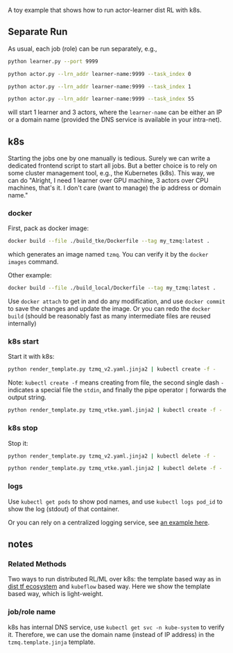 A toy example that shows how to run actor-learner dist RL with k8s.

## Separate Run
As usual, each job (role) can be run separately, e.g.,
```bash
python learner.py --port 9999

python actor.py --lrn_addr learner-name:9999 --task_index 0

python actor.py --lrn_addr learner-name:9999 --task_index 1

python actor.py --lrn_addr learner-name:9999 --task_index 55
```
will start 1 learner and 3 actors,
where the `learner-name` can be either an IP or a domain name (provided the DNS service is available in your intra-net).

## k8s
Starting the jobs one by one manually is tedious. 
Surely we can write a dedicated frontend script to start all jobs.
But a better choice is to rely on some cluster management tool, e.g., 
the Kubernetes (k8s).
This way, we can do 
"Alright, I need 1 learner over GPU machine, 
3 actors over CPU machines, that's it. 
I don't care (want to manage) the ip address or domain name."

### docker
First, pack as docker image:
```bash
docker build --file ./build_tke/Dockerfile --tag my_tzmq:latest .
```
which generates an image named `tzmq`. 
You can verify it by the `docker images` command.

Other example:
```bash
docker build --file ./build_local/Dockerfile --tag my_tzmq:latest .
```

Use `docker attach` to get in and do any modification,
and use `docker commit` to save the changes and update the image.
Or you can redo the `docker build` (should be reasonably fast as many intermediate files are reused internally)

### k8s start 
Start it with k8s:
```bash
python render_template.py tzmq_v2.yaml.jinja2 | kubectl create -f -
```
Note: `kubectl create -f` means creating from file,
the second single dash `-` indicates a special file the `stdin`,
and finally the pipe operator `|` forwards the output string.

```bash
python render_template.py tzmq_vtke.yaml.jinja2 | kubectl create -f -
```

### k8s stop
Stop it:
```bash
python render_template.py tzmq_v2.yaml.jinja2 | kubectl delete -f -
```
```bash
python render_template.py tzmq_vtke.yaml.jinja2 | kubectl delete -f -
```


### logs
Use `kubectl get pods` to show pod names,
and use `kubectl logs pod_id` to show the log (stdout) of that container.

Or you can rely on a centralized logging service, see [an example here](logs_k8s/README.md).

## notes
### Related Methods
Two ways to run distributed RL/ML over k8s: 
the template based way as in [dist tf ecosystem]( https://github.com/tensorflow/ecosystem) and `kubeflow` based way. 
Here we show the template based way, which is light-weight.

### job/role name
k8s has internal DNS service, use `kubectl get svc -n kube-system` to verify it.
Therefore, we can use the domain name (instead of IP address) in the `tzmq.template.jinja` template.
